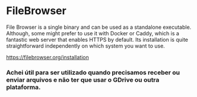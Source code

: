 # FileBrowser
File Browser is a single binary and can be used as a standalone executable. Although, some might prefer to use it with Docker or Caddy,
which is a fantastic web server that enables HTTPS by default. Its installation is quite straightforward independently on which system you want to use.

https://filebrowser.org/installation

### Achei útil para ser utilizado quando precisamos receber ou enviar arquivos e não ter que usar o GDrive ou outra plataforma.
